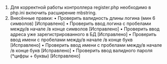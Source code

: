 1. Для корректной работы контроллера register.php необходимо в php.ini включить расширение mbstring.
2. Внесённые правки:
• Проверить валидность длины логина (мин 6 символов) [Исправлено]
• Проверить ввод логина с пробелами между/в начале /в конце символов [Исправлено]
• Проверить ввод адреса уже зарегистрированного в БД [Исправлено]
• Проверить ввод имени с пробелами между/в начале /в конце букв [Исправлено]
• Проверить ввод имени с пробелами между/в начале /в конце букв [Исправлено]
• Проверить ввод валидного пароля (*цифры + буквы) [Исправлено]